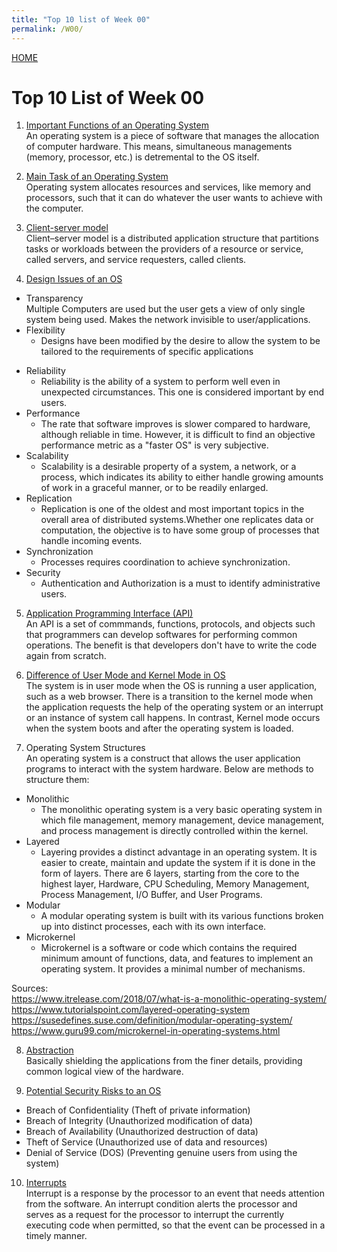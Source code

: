 ```yaml
---
title: "Top 10 list of Week 00"
permalink: /W00/
---
```

[HOME](../)

# Top 10 List of Week 00

1. [Important Functions of an Operating System](https://www.geeksforgeeks.org/functions-of-operating-system/)<br>
An operating system is a piece of software that manages the allocation of computer hardware. This means, simultaneous managements (memory, processor, etc.) is detremental to the OS itself.

2. [Main Task of an Operating System](https://www.geeksforgeeks.org/functions-of-operating-system/)<br>
Operating system allocates resources and services, like memory and processors, such that it can do whatever the user wants to achieve with the computer.

3. [Client-server model](https://en.wikipedia.org/wiki/Client%E2%80%93server_model)<br>
Client–server model is a distributed application structure that partitions tasks or workloads between the providers of a resource or service, called servers, and service requesters, called clients.

4. [Design Issues of an OS](https://www.ques10.com/p/25212/discuss-operating-system-design-issues/)<br>
* Transparency <br> Multiple Computers are used but the user gets a view of only single system being used. Makes the network invisible to user/applications.
* Flexibility
  * Designs have been modified by the desire to allow the system to be tailored to the requirements of specific applications
- Reliability
	- Reliability is the ability of a system to perform well even in unexpected circumstances. This one is considered important by end users.
- Performance
	- The rate that software improves is slower compared to hardware, although reliable in time. However, it is difficult to find an objective performance metric as a "faster OS" is very subjective.
- Scalability
	- Scalability is a desirable property of a system, a network, or a process, which indicates its ability to either handle growing amounts of work in a graceful manner, or to be readily enlarged.
- Replication
	- Replication is one of the oldest and most important topics in the overall area of distributed systems.Whether one replicates data or computation, the objective is to have some group of processes that handle incoming events. 
- Synchronization
	- Processes requires coordination to achieve synchronization.
- Security
	- Authentication and Authorization is a must to identify administrative users.
	
5. [Application Programming Interface (API)](https://techterms.com/definition/api)<br>
An API is a set of commmands, functions, protocols, and objects such that programmers can develop softwares for performing common operations. The benefit is that developers don't have to write the code again from scratch.

6. [Difference of User Mode and Kernel Mode in OS](https://www.tutorialspoint.com/User-Mode-vs-Kernel-Mode)<br>
The system is in user mode when the OS is running a user application, such as a web browser. There is a transition to the kernel mode when the application requests the help of the operating system or an interrupt or an instance of system call happens. In contrast, Kernel mode occurs when the system boots and after the operating system is loaded.

7. Operating System Structures <br>
An operating system is a construct that allows the user application programs to interact with the system hardware. Below are methods to structure them:
- Monolithic
	- The monolithic operating system is a very basic operating system in which file management, memory management, device management, and process management is directly controlled within the kernel.
- Layered
	- Layering provides a distinct advantage in an operating system. It is easier to create, maintain and update the system if it is done in the form of layers. There are 6 layers, starting from the core to the highest layer, Hardware, CPU Scheduling, Memory Management, Process Management, I/O Buffer, and User Programs.
- Modular
	- A modular operating system is built with its various functions broken up into distinct processes, each with its own interface.
- Microkernel
	- Microkernel is a software or code which contains the required minimum amount of functions, data, and features to implement an operating system. It provides a minimal number of mechanisms.

Sources:<br>
https://www.itrelease.com/2018/07/what-is-a-monolithic-operating-system/ <br>
https://www.tutorialspoint.com/layered-operating-system <br>
https://susedefines.suse.com/definition/modular-operating-system/ <br>
https://www.guru99.com/microkernel-in-operating-systems.html <br>

8. [Abstraction](https://www.quora.com/What-is-abstraction-in-operating-systems?share=1)<br>
Basically shielding the applications from the finer details, providing common logical view of the hardware.

9. [Potential Security Risks to an OS](https://www.cs.uic.edu/~jbell/CourseNotes/OperatingSystems/15_Security.html)<br>
- Breach of Confidentiality (Theft of private information)
- Breach of Integrity (Unauthorized modification of data)
- Breach of Availability (Unauthorized destruction of data)
- Theft of Service (Unauthorized use of data and resources)
- Denial of Service (DOS) (Preventing genuine users from using the system)

10. [Interrupts](https://en.wikipedia.org/wiki/Interrupt)<br>
Interrupt is a response by the processor to an event that needs attention from the software. An interrupt condition alerts the processor and serves as a request for the processor to interrupt the currently executing code when permitted, so that the event can be processed in a timely manner.
